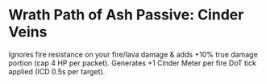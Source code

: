 # Wrath Path of Ash Passive: Cinder Veins

Ignores fire resistance on your fire/lava damage & adds +10% true damage portion (cap 4 HP per packet).
Generates +1 Cinder Meter per fire DoT tick applied (ICD 0.5s per target).
